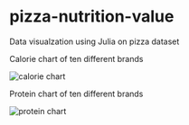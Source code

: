 # pizza-nutrition-value
Data visualzation using Julia on pizza dataset

Calorie chart of ten different brands

![calorie chart](https://user-images.githubusercontent.com/65075546/111285871-9ab15b00-8667-11eb-9068-aada1f38605c.PNG)

Protein chart of ten different brands

![protein chart](https://user-images.githubusercontent.com/65075546/111286007-bd437400-8667-11eb-94a8-c9a68ae8d040.PNG)
